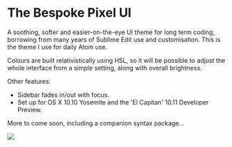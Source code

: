 # The Bespoke Pixel UI

A soothing, softer and easier-on-the-eye UI theme for long term coding, borrowing from many years of Sublime Edit use and customisation. This is the theme I use for daily Atom use.

Colours are built relativistically using HSL, so it will be possible to adjust the whole interface from a simple setting, along with overall brightness.

Other features:

- Sidebar fades in/out with focus.
- Set up for OS X 10.10 Yosemite and the 'El Capitan' 10.11 Developer Preview.

More to come soon, including a companion syntax package...

![](http://markgriffiths.github.io/screenshots/the-bespoke-pixel-ui.png)
